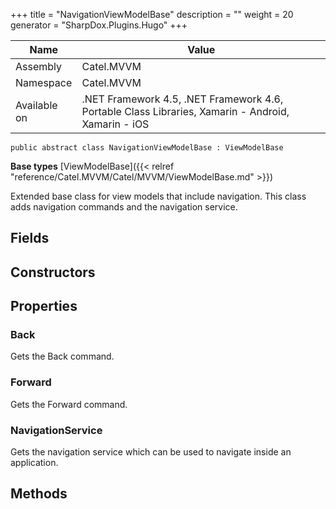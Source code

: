 

+++
title = "NavigationViewModelBase" 
description = ""
weight = 20
generator = "SharpDox.Plugins.Hugo"
+++

Name|Value
---|---
Assembly|Catel.MVVM
Namespace|Catel.MVVM
Available on|.NET Framework 4.5, .NET Framework 4.6, Portable Class Libraries, Xamarin - Android, Xamarin - iOS

```
public abstract class NavigationViewModelBase : ViewModelBase
```

**Base types**
[ViewModelBase]({{< relref "reference/Catel.MVVM/Catel/MVVM/ViewModelBase.md" >}})

Extended base class for view models that include navigation. This class adds navigation commands and the navigation service.

## Fields

## Constructors

## Properties

### Back

Gets the Back command.

### Forward

Gets the Forward command.

### NavigationService

Gets the navigation service which can be used to navigate inside an application.

## Methods

